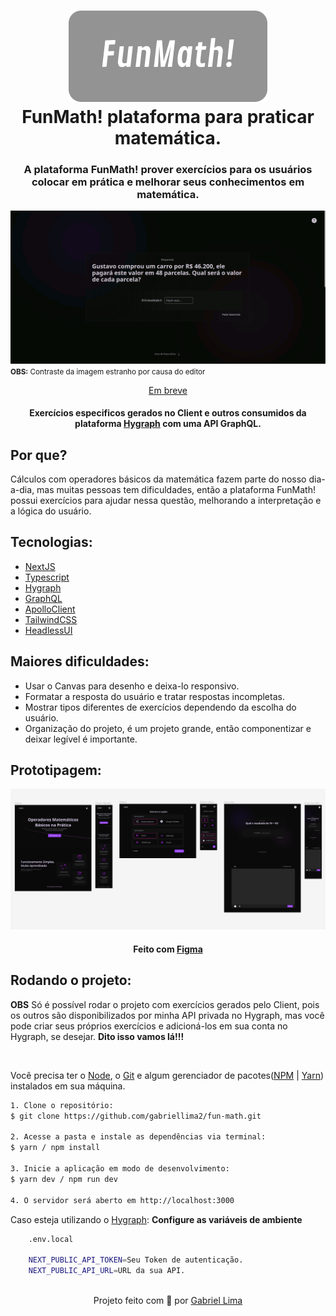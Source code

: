 <h1 align="center">
    <img alt="FunMath! logo" src="./public/github/funMath-logo-for-github.svg" />
    <br>
    FunMath! plataforma para praticar matemática.
</h1>

<h3 align="center">A plataforma FunMath! prover exercícios para os usuários colocar em prática e melhorar seus conhecimentos em matemática.</h3>

<div align="center">
  <img src="./public/github/preview.gif" alt="demonstração do projeto" >
</div>
<small><strong>OBS:</strong> Contraste da imagem estranho por causa do editor</small>

<p align="center"><a href="#">Em breve</a></p>

<h4 align="center">Exercícios especificos gerados no Client e outros consumidos da plataforma <a href="https://hygraph.com/">Hygraph</a> com uma API GraphQL.</h4>


<h2>Por que?</h2>

Cálculos com operadores básicos da matemática fazem parte do nosso dia-a-dia, mas muitas pessoas tem dificuldades, então a plataforma FunMath! possui exercícios para ajudar nessa questão, melhorando a interpretação e a lógica do usuário.

<h2>Tecnologias:</h2>

- [NextJS](https://nextjs.org/)
- [Typescript](https://www.typescriptlang.org/)
- [Hygraph](https://hygraph.com/)
- [GraphQL](https://graphql.org/)
- [ApolloClient](https://www.apollographql.com/docs/)
- [TailwindCSS](https://tailwindcss.com/)
- [HeadlessUI](https://headlessui.com/)

<h2>Maiores dificuldades:</h2>

- Usar o Canvas para desenho e deixa-lo responsivo.
- Formatar a resposta do usuário e tratar respostas incompletas.
- Mostrar tipos diferentes de exercícios dependendo da escolha do usuário.
- Organização do projeto, é um projeto grande, então componentizar e deixar legível é importante.

<h2>Prototipagem:</h2>

<div align="center">
  <img src="./public/github/funMath-figma.png" alt="demonstração do protótip do projeto" >
</div>

<h4 align="center">Feito com <a href="https://www.figma.com/" target="_blank" rel="noreferrer">Figma</a></h4>

<h2>Rodando o projeto:</h2>
<p><strong>OBS</strong> Só é possível rodar o projeto com exercícios gerados pelo Client, pois os outros são disponibilizados por minha API privada no Hygraph, mas você pode criar seus próprios exercícios e adicioná-los em sua conta no Hygraph, se desejar. <strong>Dito isso vamos lá!!!</strong></p>

</br>

Você precisa ter o [Node](https://nodejs.org/en/), o [Git](https://git-scm.com/) e algum gerenciador de pacotes([NPM](https://docs.npmjs.com/downloading-and-installing-node-js-and-npm/) | [Yarn](https://classic.yarnpkg.com/lang/en/docs/install)) instalados em sua máquina.

```bash
1. Clone o repositório:
$ git clone https://github.com/gabriellima2/fun-math.git

2. Acesse a pasta e instale as dependências via terminal:
$ yarn / npm install

3. Inicie a aplicação em modo de desenvolvimento:
$ yarn dev / npm run dev

4. O servidor será aberto em http://localhost:3000
```

Caso esteja utilizando o [Hygraph](https://hygraph.com/):  <strong>Configure as variáveis de ambiente</strong>
```bash
	.env.local
	
	NEXT_PUBLIC_API_TOKEN=Seu Token de autenticação.
	NEXT_PUBLIC_API_URL=URL da sua API.
	
```


<p align="center">Projeto feito com 💙 por <a href="https://www.linkedin.com/in/gabriel-lima-860612236">Gabriel Lima</a></p>

